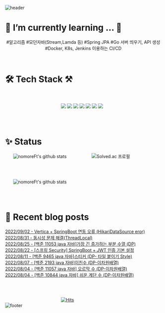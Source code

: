 
![header](https://capsule-render.vercel.app/api?type=waving&color=gradient&height=250&section=header&text=nomoreFt%20&fontSize=90)

<h1>🌱 I’m currently learning ... 🌳</h1>

<p align="center">
#알고리즘 #모던자바(Stream,Lamda 등) #Spring JPA #Go 서버 띄우기, API 생성 #Docker, K8s, Jenkins 이용하는 CI/CD
</p>

<br>

<h1>🛠 Tech Stack ⚒️</h1>

</br>

<p align="center">
 <img src="https://img.shields.io/badge/Go-00599C?style=flat&logo=Go&logoColor=1EDDFF"/>
 <img src="https://img.shields.io/badge/Java-black?style=flat&logo=Java&logoColor=FF0000"/>
 <img src="https://img.shields.io/badge/JavaScript-F7DF1E?style=flat&logo=JavaScript&logoColor=white"/>
 <img src="https://img.shields.io/badge/SpringBoot-47A248?style=flat&logo=Spring Boot&logoColor=#1EDDFF"/>
 <img src="https://img.shields.io/badge/Docker-00599C?style=flat&logo=Docker&logoColor=#1EDDFF"/>
 <img src="https://img.shields.io/badge/Kubernetes-00599C?style=flat&logo=Kubernetes&logoColor=8B4513"/>
 <img src="https://img.shields.io/badge/MySQL-4479A1?style=flat-square&logo=MySQL&logoColor=white"/></a> &nbsp 
 
                   
</p>
<br>
<br>

<h1>✨ Status</h1>


ㅤㅤ![nomoreFt's github stats](https://github-readme-stats.vercel.app/api/top-langs/?username=nomoreFt&show_icons=true&hide_border=false&title_color=004386&icon_color=004386&layout=compact)ㅤㅤㅤㅤㅤㅤ
![Solved.ac 프로필](http://mazassumnida.wtf/api/v2/generate_badge?boj=hy2wo2) 

<br>
<br>

ㅤㅤ![nomoreFt's github stats](https://github-readme-stats.vercel.app/api?username=nomoreFt&show_icons=true)

<br>
<br>

<h1>🎇 Recent blog posts</h1>

<!--
**nomoreFt/nomoreFt** is a ✨ _special_ ✨ repository because its `README.md` (this file) appears on your GitHub profile.
Here are some ideas to get you started:
- 🔭 I’m currently working on ...
- 🌱 I’m currently learning ...
- 👯 I’m looking to collaborate on ...
- 🤔 I’m looking for help with ...
- 💬 Ask me about ...
- 📫 How to reach me: ...
- 😄 Pronouns: ...
- ⚡ Fun fact: ...
-->
[2022/09/02 - Vertica + SpringBoot 연동 오류 (HikariDataSource eror)](https://nomoreft.tistory.com/94) <br/>
[2022/08/31 - 동시성 문제 해결(ThreadLocal)](https://nomoreft.tistory.com/93) <br/>
[2022/08/25 - [백준 11053 java 자바]가장 긴 증가하는 부분 수열 (DP)](https://nomoreft.tistory.com/92) <br/>
[2022/08/22 - [스프링 Security] SpringBoot + JWT 인증 기본 설정](https://nomoreft.tistory.com/91) <br/>
[2022/08/11 - [백준 9465 java 자바]스티커 (DP- 타일 붙이기 Style)](https://nomoreft.tistory.com/90) <br/>
[2022/08/07 - [백준 2193 java 자바]이친수 (DP-이차원배열)](https://nomoreft.tistory.com/89) <br/>
[2022/08/04 - [백준 11057 java 자바] 오르막 수 (DP-이차원배열)](https://nomoreft.tistory.com/88) <br/>
[2022/08/04 - [백준 10844 java 자바] 쉬운 계단 수 (DP-이차원배열)](https://nomoreft.tistory.com/87) <br/>
ㅤㅤㅤㅤㅤㅤㅤㅤㅤㅤㅤㅤㅤㅤㅤㅤㅤㅤㅤㅤㅤㅤㅤㅤㅤㅤㅤㅤㅤㅤㅤㅤㅤㅤㅤㅤㅤㅤㅤㅤㅤㅤㅤㅤㅤㅤㅤㅤㅤㅤㅤㅤㅤㅤㅤㅤㅤㅤㅤㅤㅤㅤㅤㅤㅤㅤㅤㅤㅤㅤㅤㅤㅤㅤㅤㅤㅤㅤㅤㅤㅤㅤㅤㅤㅤㅤㅤㅤㅤㅤㅤㅤㅤㅤㅤㅤㅤㅤㅤㅤㅤㅤㅤㅤㅤㅤㅤㅤㅤㅤㅤㅤㅤㅤㅤㅤㅤㅤㅤㅤㅤㅤㅤㅤㅤㅤㅤㅤㅤㅤㅤ[![Hits](https://hits.seeyoufarm.com/api/count/incr/badge.svg?url=https%3A%2F%2Fgithub.com%2FnomoreFt&count_bg=%231F0303&title_bg=%23BBB8C6&icon=exercism.svg&icon_color=%23000000&title=hits&edge_flat=false)](https://hits.seeyoufarm.com)<br>![footer](https://capsule-render.vercel.app/api?type=soft&color=gradient&height=30&section=header&text=&fontSize=90) <br><br><br>
